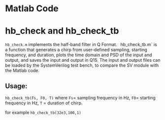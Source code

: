 # Matlab Code

# hb_check and hb_check_tb

`hb_check.m` implements the half-band filter in Q Format.  `
`hb_check_tb.m` is a function that generates a chirp from user-defined sampling, starting frequency, and duration, plots the time domain and PSD of the input and output, and saves the input and output in Q15.
The input and output files can be loaded by the SystemVerilog test bench, to compare the SV module with the Matlab code.  
## Usage:

`hb_check_tb(Fs, F0, T)` 
where `Fs`= sampling frequency in Hz, `F0`= starting frequency in Hz, `T` = duration of chirp.

for example `hb_check_tb(32e3,100,1)`


